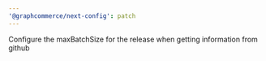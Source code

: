 ```yaml
---
'@graphcommerce/next-config': patch
---
```


Configure the maxBatchSize for the release when getting information from github
